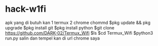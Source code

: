 # hack-w1fi
apk yang di butuh kan 1 termux 2 chrome chommd $pkg update && pkg upgrade $pkg install git $pkg install python $git clone https://github.com/DARK-02/Termux_Wifi $ls $cd Termux_Wifi $python3 run.py salin dan tempel kan di url chrome
saya
